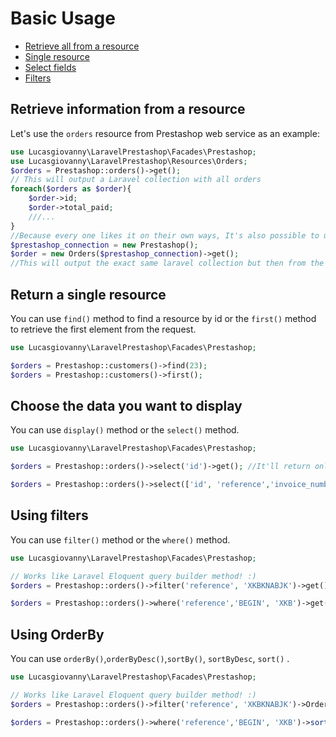 
# Basic Usage

-   [Retrieve all from a resource](#example)
-   [Single resource](#find)
-   [Select fields](#display)
-   [Filters](#Filters)

<a name="example"></a>

## Retrieve information from a resource

Let's use the `orders` resource from Prestashop web service as an example:

```php
use Lucasgiovanny\LaravelPrestashop\Facades\Prestashop;
use Lucasgiovanny\LaravelPrestashop\Resources\Orders;
$orders = Prestashop::orders()->get();
// This will output a Laravel collection with all orders
foreach($orders as $order){
    $order->id;
    $order->total_paid;
    ///...
}
//Because every one likes it on their own ways, It's also possible to use the resource classes.
$prestashop_connection = new Prestashop();
$order = new Orders($prestashop_connection)->get();
//This will output the exact same laravel collection but then from the resource instance :D
```

<a name="find"></a>

## Return a single resource

You can use `find()` method to find a resource by id or the `first()` method to retrieve the first element from the request.

```php
use Lucasgiovanny\LaravelPrestashop\Facades\Prestashop;

$orders = Prestashop::customers()->find(23);
$orders = Prestashop::customers()->first();
```

<a name="display"></a>

## Choose the data you want to display

You can use `display()` method or the `select()` method.

```php
use Lucasgiovanny\LaravelPrestashop\Facades\Prestashop;

$orders = Prestashop::orders()->select('id')->get(); //It'll return only order id

$orders = Prestashop::orders()->select(['id', 'reference','invoice_number'])->get();
```

<a name="filters"></a>

## Using filters

You can use `filter()` method or the `where()` method.

```php
use Lucasgiovanny\LaravelPrestashop\Facades\Prestashop;

// Works like Laravel Eloquent query builder method! :)
$orders = Prestashop::orders()->filter('reference', 'XKBKNABJK')->get();

$orders = Prestashop::orders()->where('reference','BEGIN', 'XKB')->get();
```

## Using OrderBy

You can use `orderBy()`,`orderByDesc()`,`sortBy()`, `sortByDesc`, `sort()` .
```php
use Lucasgiovanny\LaravelPrestashop\Facades\Prestashop;

// Works like Laravel Eloquent query builder method! :)
$orders = Prestashop::orders()->filter('reference', 'XKBKNABJK')->OrderBy('reference')->get();

$orders = Prestashop::orders()->where('reference','BEGIN', 'XKB')->sort('reference','ASC')->get();
```
